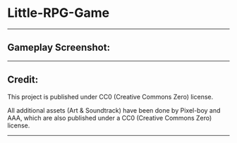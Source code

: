 # Little-RPG-Game

---

## Gameplay Screenshot:



--- 

## Credit:

This project is published under CC0 (Creative Commons Zero) license.

All additional assets (Art & Soundtrack) have been done by Pixel-boy and AAA, which are also published under a CC0 (Creative Commons Zero) license.

---
